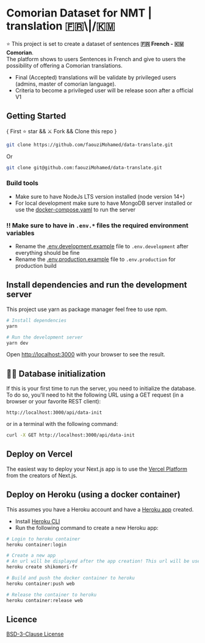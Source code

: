 # Comorian Dataset for NMT | translation 🇫🇷\\|/🇰🇲

⭐ This project is set to create a dataset of sentences **🇫🇷 French - 🇰🇲 Comorian**.  
The platform shows to users Sentences in French and give to users the possibility of offering a Comorian translations.

- Final (Accepted) translations will be validate by privileged users (admins, master of comorian language).
- Criteria to become a privileged user will be release soon after a official V1

## Getting Started

{ First ⭐ star && ⚔️ Fork && Clone this repo }

```bash
git clone https://github.com/faouziMohamed/data-translate.git
```

Or

```bash
git clone git@github.com:faouziMohamed/data-translate.git
```

### Build tools

- Make sure to have NodeJs LTS version installed (node version 14+)
- For local development make sure to have MongoDB server installed or use the [docker-compose.yaml](docker-compose.yaml) to run the server

### ‼️ Make sure to have in `.env.*` files the required environment variables

- Rename the [.env.development.example](.env.development.example) file to `.env.development` after everything should be fine
- Rename the [.env.production.example](.env.production.example) file to `.env.production` for production build

## Install dependencies and run the development server

This project use yarn as package manager feel free to use npm.

```bash
# Install dependencies
yarn
```

```bash
# Run the development server
yarn dev
```

Open [http://localhost:3000](http://localhost:3000) with your browser to see the result.

<!-- Database initialization with smiley -->

## 🏋️‍♂️ Database initialization

If this is your first time to run the server, you need to initialize the database.  
To do so, you'll need to hit the following URL using a GET request (in a browser or your favorite REST client):

```
http://localhost:3000/api/data-init
```

or in a terminal with the following command:

```bash
curl -X GET http://localhost:3000/api/data-init
```

## Deploy on Vercel

The easiest way to deploy your Next.js app is to use the [Vercel Platform](https://vercel.com/new?utm_medium=default-template&filter=next.js&utm_source=create-next-app&utm_campaign=create-next-app-readme) from the creators of Next.js.

## Deploy on Heroku (using a docker container)

This assumes you have a Heroku account and have a [Heroku app](https://dashboard.heroku.com/apps) created.

- Install [Heroku CLI](https://devcenter.heroku.com/articles/heroku-cli)
- Run the following command to create a new Heroku app:

```bash
# Login to heroku container
heroku container:login

# Create a new app
# An url will be displayed after the app creation! This url will be used to visit the app
heroku create shikomori-fr

# Build and push the docker container to heroku
heroku container:push web

# Release the container to heroku
heroku container:release web
```

## Licence

[BSD-3-Clause License](LICENSE)
